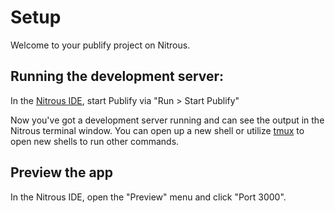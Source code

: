 # Setup

Welcome to your publify project on Nitrous.

## Running the development server:

In the [Nitrous IDE](https://community.nitrous.io/docs/ide-overview), start Publify via "Run > Start Publify"

Now you've got a development server running and can see the output in the Nitrous terminal window. You can open up a new shell or utilize [tmux](https://community.nitrous.io/docs/tmux) to open new shells to run other commands.

## Preview the app

In the Nitrous IDE, open the "Preview" menu and click "Port 3000".
